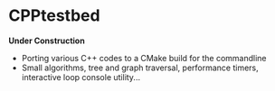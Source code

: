 # CPPtestbed

 **Under Construction**

* Porting various C++ codes to a CMake build for the commandline
* Small algorithms, tree and graph traversal, performance timers, interactive loop console utility...
